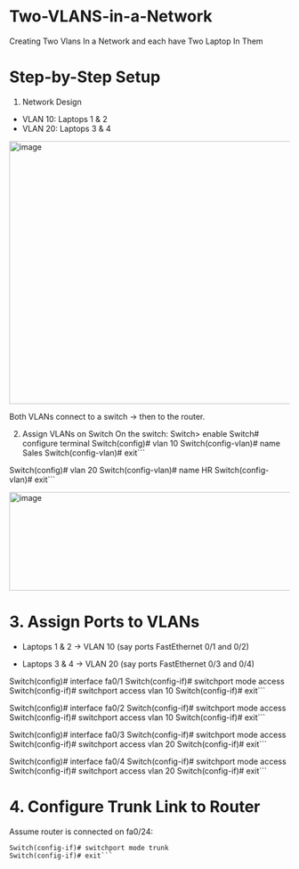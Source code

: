 # Two-VLANS-in-a-Network
Creating Two Vlans In a Network and each have Two Laptop In Them

# Step-by-Step Setup

1. Network Design
* VLAN 10: Laptops 1 & 2
* VLAN 20: Laptops 3 & 4
 <img width="882" height="472" alt="image" src="https://github.com/user-attachments/assets/970bf6b8-355e-4631-86c8-14f8cd9b4abb" />
 
Both VLANs connect to a switch → then to the router.

2. Assign VLANs on Switch
On the switch:
Switch> enable
Switch# configure terminal
Switch(config)# vlan 10
Switch(config-vlan)# name Sales
Switch(config-vlan)# exit```

Switch(config)# vlan 20
Switch(config-vlan)# name HR
Switch(config-vlan)# exit```

<img width="525" height="177" alt="image" src="https://github.com/user-attachments/assets/1bdc8505-a402-4350-ae29-f0da84e74a14" />

# 3. Assign Ports to VLANs

* Laptops 1 & 2 → VLAN 10 (say ports FastEthernet 0/1 and 0/2)

* Laptops 3 & 4 → VLAN 20 (say ports FastEthernet 0/3 and 0/4)

Switch(config)# interface fa0/1
Switch(config-if)# switchport mode access
Switch(config-if)# switchport access vlan 10
Switch(config-if)# exit```

Switch(config)# interface fa0/2
Switch(config-if)# switchport mode access
Switch(config-if)# switchport access vlan 10
Switch(config-if)# exit```

Switch(config)# interface fa0/3
Switch(config-if)# switchport mode access
Switch(config-if)# switchport access vlan 20
Switch(config-if)# exit```

Switch(config)# interface fa0/4
Switch(config-if)# switchport mode access
Switch(config-if)# switchport access vlan 20
Switch(config-if)# exit```

# 4. Configure Trunk Link to Router

Assume router is connected on fa0/24:

```Switch(config)# interface fa0/24
Switch(config-if)# switchport mode trunk
Switch(config-if)# exit```
